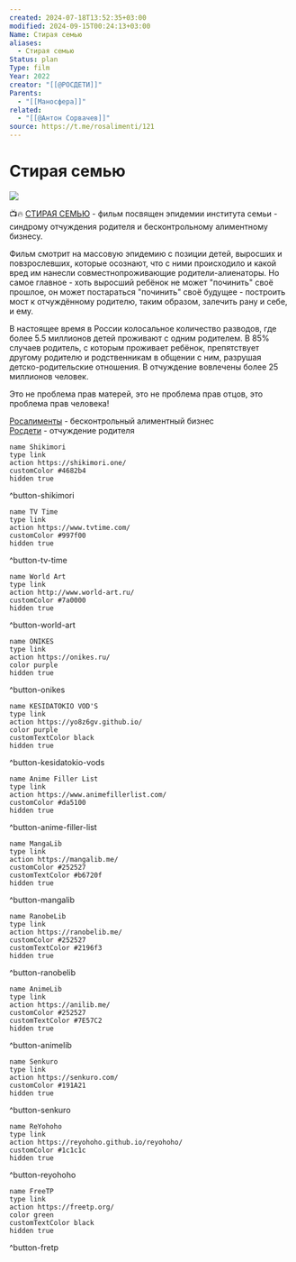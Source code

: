 ```yaml
---
created: 2024-07-18T13:52:35+03:00
modified: 2024-09-15T00:24:13+03:00
Name: Стирая семью
aliases:
  - Стирая семью
Status: plan
Type: film
Year: 2022
creator: "[[@РОСДЕТИ]]"
Parents:
  - "[[Маносфера]]"
related:
  - "[[@Антон Сорвачев]]"
source: https://t.me/rosalimenti/121
---
```


# Стирая семью

![](https://youtu.be/ZoISNFHHFtA?si=EUCrmhm1ivf0oMZZ)

📺🔥 [СТИРАЯ СЕМЬЮ](http://t.me/rosalimenti/121) - фильм посвящен эпидемии института семьи - синдрому отчуждения родителя и бесконтрольному алиментному бизнесу.

Фильм смотрит на массовую эпидемию с позиции детей, выросших и повзрослевших, которые осознают, что с ними происходило и какой вред им нанесли совместнопроживающие родители-алиенаторы. Но самое главное - хоть выросший ребёнок не может "починить" своё прошлое, он может постараться "починить" своё будущее - построить мост к отчуждённому родителю, таким образом, залечить рану и себе, и ему.

В настоящее время в России колосальное количество разводов, где более 5.5 миллионов детей проживают с одним родителем. В 85% случаев родитель, с которым проживает ребёнок, препятствует другому родителю и родственникам в общении с ним, разрушая детско-родительские отношения. В отчуждение вовлечены более 25 миллионов человек.

Это не проблема прав матерей, это не проблема прав отцов, это проблема прав человека!

[Росалименты](http://t.me/rosalimenti) - бесконтрольный алиментный бизнес  
[Росдети](http://t.me/rosdeti) - отчуждение родителя


```button
name Shikimori
type link
action https://shikimori.one/
customColor #4682b4
hidden true
```
^button-shikimori

```button
name TV Time
type link
action https://www.tvtime.com/
customColor #997f00
hidden true
```
^button-tv-time

```button
name World Art
type link
action http://www.world-art.ru/
customColor #7a0000
hidden true
```
^button-world-art

```button
name ONIKES
type link
action https://onikes.ru/
color purple
hidden true
```
^button-onikes

```button
name KESIDATOKIO VOD'S
type link
action https://yo8z6gv.github.io/
color purple
customTextColor black
hidden true
```
^button-kesidatokio-vods

```button
name Anime Filler List
type link
action https://www.animefillerlist.com/
customColor #da5100
hidden true
```
^button-anime-filler-list

```button
name MangaLib
type link
action https://mangalib.me/
customColor #252527
customTextColor #b6720f
hidden true
```
^button-mangalib

```button
name RanobeLib
type link
action https://ranobelib.me/
customColor #252527
customTextColor #2196f3
hidden true
```
^button-ranobelib

```button
name AnimeLib
type link
action https://anilib.me/
customColor #252527
customTextColor #7E57C2
hidden true
```
^button-animelib

```button
name Senkuro
type link
action https://senkuro.com/
customColor #191A21
hidden true
```
^button-senkuro

```button
name ReYohoho
type link
action https://reyohoho.github.io/reyohoho/
customColor #1c1c1c
hidden true
```
^button-reyohoho

```button
name FreeTP
type link
action https://freetp.org/
color green
customTextColor black
hidden true
```
^button-fretp
